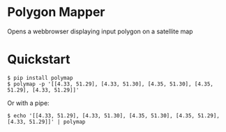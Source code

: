 # Polygon Mapper

Opens a webbrowser displaying input polygon on a satellite map


# Quickstart

```
$ pip install polymap
$ polymap -p '[[4.33, 51.29], [4.33, 51.30], [4.35, 51.30], [4.35, 51.29], [4.33, 51.29]]'
```

Or with a pipe:
```
$ echo '[[4.33, 51.29], [4.33, 51.30], [4.35, 51.30], [4.35, 51.29], [4.33, 51.29]]' | polymap
```



